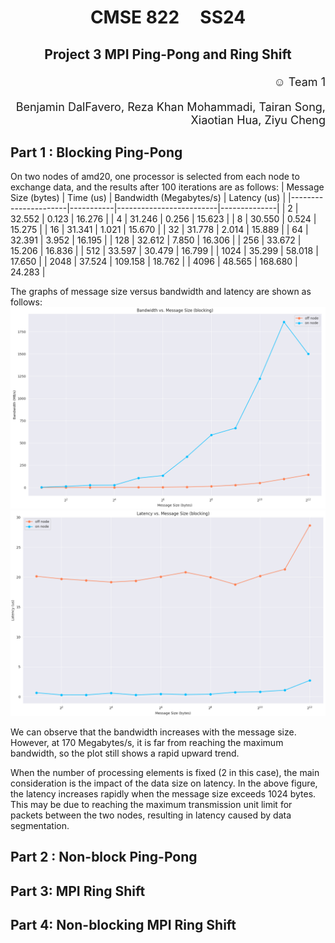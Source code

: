 # <p style="text-align: center;"> CMSE 822 &nbsp;&nbsp;&nbsp; SS24
## <p style="text-align: center;">  Project 3 MPI Ping-Pong and Ring Shift
<p style="text-align: right; font-size: 18px;">  &#9786; Team 1  </p>
<p style="text-align: right; font-size: 18px;">  Benjamin DalFavero, Reza Khan Mohammadi, Tairan Song, Xiaotian Hua, Ziyu Cheng</p>  


## Part 1 :  Blocking Ping-Pong

On two nodes of amd20, one processor is selected from each node to exchange data, and the results after 100 iterations are as follows:
| Message Size (bytes) | Time (us) | Bandwidth (Megabytes/s) | Latency (us) |
|----------------------|-----------|-------------------------|--------------|
| 2                    | 32.552    | 0.123                   | 16.276       |
| 4                    | 31.246    | 0.256                   | 15.623       |
| 8                    | 30.550    | 0.524                   | 15.275       |
| 16                   | 31.341    | 1.021                   | 15.670       |
| 32                   | 31.778    | 2.014                   | 15.889       |
| 64                   | 32.391    | 3.952                   | 16.195       |
| 128                  | 32.612    | 7.850                   | 16.306       |
| 256                  | 33.672    | 15.206                  | 16.836       |
| 512                  | 33.597    | 30.479                  | 16.799       |
| 1024                 | 35.299    | 58.018                  | 17.650       |
| 2048                 | 37.524    | 109.158                 | 18.762       |
| 4096                 | 48.565    | 168.680                 | 24.283       |

The graphs of message size versus bandwidth and latency are shown as follows:
<img src="./part1_1.png" alt="error" width="800"/>
<img src="./part1_2.png" alt="error" width="800"/>

We can observe that the bandwidth increases with the message size. However, at 170 Megabytes/s, it is far from reaching the maximum bandwidth, so the plot still shows a rapid upward trend.

When the number of processing elements is fixed (2 in this case), the main consideration is the impact of the data size on latency. In the above figure, the latency increases rapidly when the message size exceeds 1024 bytes. This may be due to reaching the maximum transmission unit limit for packets between the two nodes, resulting in latency caused by data segmentation.


## Part 2 :  Non-block Ping-Pong

 

## Part 3: MPI Ring Shift

  
## Part 4: Non-blocking MPI Ring Shift
